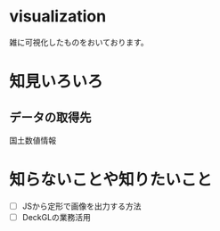 # visualization

雑に可視化したものをおいております。


# 知見いろいろ

## データの取得先

国土数値情報





# 知らないことや知りたいこと

- [ ] JSから定形で画像を出力する方法 
- [ ] DeckGLの業務活用
